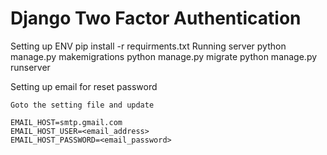 # Django Two Factor Authentication

Setting up ENV
  pip install -r requirments.txt
Running server
    python manage.py makemigrations
    python manage.py migrate
    python manage.py runserver
  
Setting up email for reset password

    Goto the setting file and update
    
    EMAIL_HOST=smtp.gmail.com
    EMAIL_HOST_USER=<email_address>
    EMAIL_HOST_PASSWORD=<email_password>
    
